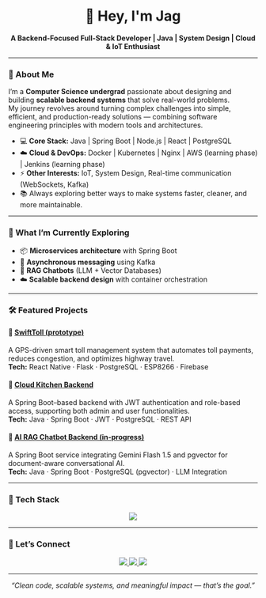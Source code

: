 <h1 align="center">👋 Hey, I'm Jag</h1>

<p align="center">
  <b>A Backend-Focused Full-Stack Developer | Java | System Design | Cloud & IoT Enthusiast</b>
</p>

---

### 🚀 About Me  

I’m a **Computer Science undergrad** passionate about designing and building **scalable backend systems** that solve real-world problems.  
My journey revolves around turning complex challenges into simple, efficient, and production-ready solutions — combining software engineering principles with modern tools and architectures.  

- 💻 **Core Stack:** Java | Spring Boot | Node.js | React | PostgreSQL  
- ☁️ **Cloud & DevOps:** Docker | Kubernetes | Nginx | AWS (learning phase) | Jenkins (learning phase) 
- ⚡ **Other Interests:** IoT, System Design, Real-time communication (WebSockets, Kafka)  
- 📚 Always exploring better ways to make systems faster, cleaner, and more maintainable.  

---

### 🧠 What I’m Currently Exploring  

- 📦 **Microservices architecture** with Spring Boot  
- 🔄 **Asynchronous messaging** using Kafka  
- 🧩 **RAG Chatbots** (LLM + Vector Databases)  
- ☁️ **Scalable backend design** with container orchestration  

---

### 🛠️ Featured Projects  

#### 🚗 [SwiftToll (prototype)](https://github.com/jagadeshwaranparthiban/SwiftToll)
A GPS-driven smart toll management system that automates toll payments, reduces congestion, and optimizes highway travel.  
**Tech:** React Native · Flask · PostgreSQL · ESP8266 · Firebase  

#### 🍴 [Cloud Kitchen Backend](https://github.com/jagadeshwaranparthiban/CloudKitchen-Backend)
A Spring Boot–based backend with JWT authentication and role-based access, supporting both admin and user functionalities.  
**Tech:** Java · Spring Boot · JWT · PostgreSQL · REST API  

#### 🤖 [AI RAG Chatbot Backend (in-progress)](https://github.com/jagadeshwaranparthiban/RAG-Chatbot)
A Spring Boot service integrating Gemini Flash 1.5 and pgvector for document-aware conversational AI.  
**Tech:** Java · Spring Boot · PostgreSQL (pgvector) · LLM Integration  

---

### 🧩 Tech Stack

<p align="center">
  <img src="https://skillicons.dev/icons?i=java,spring,python,flask,react,postgresql,docker,kubernetes,git,nginx,aws,jenkins" />
</p>

---

### 💬 Let’s Connect  

<p align="center">
  <a href="https://www.linkedin.com/in/jagadeshwaran-parthiban-34407b2a2/" target="_blank">
    <img src="https://img.shields.io/badge/LinkedIn-0A66C2?style=for-the-badge&logo=linkedin&logoColor=white"/>
  </a>
  <a href="mailto:jagadeshrparthiban@gmail.com" target="_blank">
    <img src="https://img.shields.io/badge/Email-D14836?style=for-the-badge&logo=gmail&logoColor=white"/>
  </a>
  <a href="https://github.com/jagadeshwaranparthiban" target="_blank">
    <img src="https://img.shields.io/badge/GitHub-171515?style=for-the-badge&logo=github&logoColor=white"/>
  </a>
</p>

---

<p align="center">
  <i>“Clean code, scalable systems, and meaningful impact — that’s the goal.”</i>
</p>
